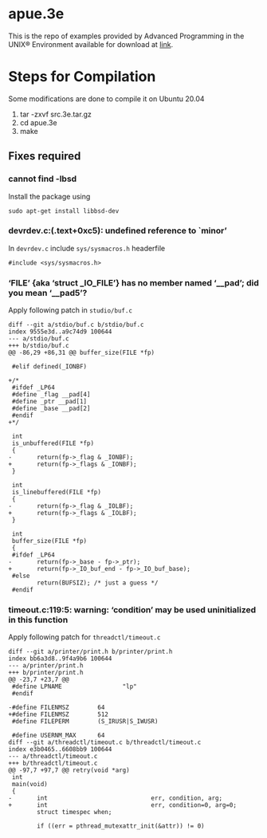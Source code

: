 # apue.3e

This is the repo of examples provided by Advanced Programming in the UNIX® Environment available for download at [link](http://www.apuebook.com/code3e.html).

# Steps for Compilation
Some modifications are done to compile it on Ubuntu 20.04

1. tar -zxvf src.3e.tar.gz
2. cd apue.3e
3. make

## Fixes required

### cannot find -lbsd
Install the package using 

```
sudo apt-get install libbsd-dev
```

### devrdev.c:(.text+0xc5): undefined reference to `minor’

In `devrdev.c` include `sys/sysmacros.h` headerfile

```
#include <sys/sysmacros.h>
```

### ‘FILE’ {aka ‘struct _IO_FILE’} has no member named ‘__pad’; did you mean ‘__pad5’?

Apply following patch in `studio/buf.c`

```
diff --git a/stdio/buf.c b/stdio/buf.c
index 9555e3d..a9c74d9 100644
--- a/stdio/buf.c
+++ b/stdio/buf.c
@@ -86,29 +86,31 @@ buffer_size(FILE *fp)

 #elif defined(_IONBF)

+/*
 #ifdef _LP64
 #define _flag __pad[4]
 #define _ptr __pad[1]
 #define _base __pad[2]
 #endif
+*/

 int
 is_unbuffered(FILE *fp)
 {
-       return(fp->_flag & _IONBF);
+       return(fp->_flags & _IONBF);
 }

 int
 is_linebuffered(FILE *fp)
 {
-       return(fp->_flag & _IOLBF);
+       return(fp->_flags & _IOLBF);
 }

 int
 buffer_size(FILE *fp)
 {
 #ifdef _LP64
-       return(fp->_base - fp->_ptr);
+       return(fp->_IO_buf_end - fp->_IO_buf_base);
 #else
        return(BUFSIZ); /* just a guess */
 #endif
```

### timeout.c:119:5: warning: ‘condition’ may be used uninitialized in this function

Apply following patch for `threadctl/timeout.c`

```
diff --git a/printer/print.h b/printer/print.h
index bb6a3d8..9f4a9b6 100644
--- a/printer/print.h
+++ b/printer/print.h
@@ -23,7 +23,7 @@
 #define LPNAME                 "lp"
 #endif

-#define FILENMSZ        64
+#define FILENMSZ        512
 #define FILEPERM        (S_IRUSR|S_IWUSR)

 #define USERNM_MAX      64
diff --git a/threadctl/timeout.c b/threadctl/timeout.c
index e3b0465..6608bb9 100644
--- a/threadctl/timeout.c
+++ b/threadctl/timeout.c
@@ -97,7 +97,7 @@ retry(void *arg)
 int
 main(void)
 {
-       int                             err, condition, arg;
+       int                             err, condition=0, arg=0;
        struct timespec when;

        if ((err = pthread_mutexattr_init(&attr)) != 0)
```

